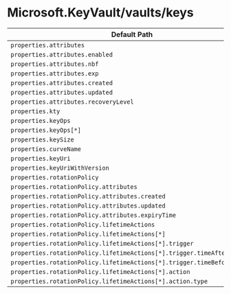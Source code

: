 # Microsoft.KeyVault/vaults/keys

| Default Path | Alias |
|---|---|
| `properties.attributes` | `Microsoft.KeyVault/vaults/keys/attributes` |
| `properties.attributes.enabled` | `Microsoft.KeyVault/vaults/keys/attributes.enabled` |
| `properties.attributes.nbf` | `Microsoft.KeyVault/vaults/keys/attributes.nbf` |
| `properties.attributes.exp` | `Microsoft.KeyVault/vaults/keys/attributes.exp` |
| `properties.attributes.created` | `Microsoft.KeyVault/vaults/keys/attributes.created` |
| `properties.attributes.updated` | `Microsoft.KeyVault/vaults/keys/attributes.updated` |
| `properties.attributes.recoveryLevel` | `Microsoft.KeyVault/vaults/keys/attributes.recoveryLevel` |
| `properties.kty` | `Microsoft.KeyVault/vaults/keys/kty` |
| `properties.keyOps` | `Microsoft.KeyVault/vaults/keys/keyOps` |
| `properties.keyOps[*]` | `Microsoft.KeyVault/vaults/keys/keyOps[*]` |
| `properties.keySize` | `Microsoft.KeyVault/vaults/keys/keySize` |
| `properties.curveName` | `Microsoft.KeyVault/vaults/keys/curveName` |
| `properties.keyUri` | `Microsoft.KeyVault/vaults/keys/keyUri` |
| `properties.keyUriWithVersion` | `Microsoft.KeyVault/vaults/keys/keyUriWithVersion` |
| `properties.rotationPolicy` | `Microsoft.KeyVault/vaults/keys/rotationPolicy` |
| `properties.rotationPolicy.attributes` | `Microsoft.KeyVault/vaults/keys/rotationPolicy.attributes` |
| `properties.rotationPolicy.attributes.created` | `Microsoft.KeyVault/vaults/keys/rotationPolicy.attributes.created` |
| `properties.rotationPolicy.attributes.updated` | `Microsoft.KeyVault/vaults/keys/rotationPolicy.attributes.updated` |
| `properties.rotationPolicy.attributes.expiryTime` | `Microsoft.KeyVault/vaults/keys/rotationPolicy.attributes.expiryTime` |
| `properties.rotationPolicy.lifetimeActions` | `Microsoft.KeyVault/vaults/keys/rotationPolicy.lifetimeActions` |
| `properties.rotationPolicy.lifetimeActions[*]` | `Microsoft.KeyVault/vaults/keys/rotationPolicy.lifetimeActions[*]` |
| `properties.rotationPolicy.lifetimeActions[*].trigger` | `Microsoft.KeyVault/vaults/keys/rotationPolicy.lifetimeActions[*].trigger` |
| `properties.rotationPolicy.lifetimeActions[*].trigger.timeAfterCreate` | `Microsoft.KeyVault/vaults/keys/rotationPolicy.lifetimeActions[*].trigger.timeAfterCreate` |
| `properties.rotationPolicy.lifetimeActions[*].trigger.timeBeforeExpiry` | `Microsoft.KeyVault/vaults/keys/rotationPolicy.lifetimeActions[*].trigger.timeBeforeExpiry` |
| `properties.rotationPolicy.lifetimeActions[*].action` | `Microsoft.KeyVault/vaults/keys/rotationPolicy.lifetimeActions[*].action` |
| `properties.rotationPolicy.lifetimeActions[*].action.type` | `Microsoft.KeyVault/vaults/keys/rotationPolicy.lifetimeActions[*].action.type` |

